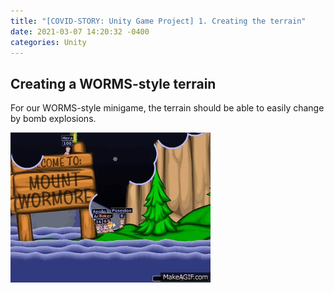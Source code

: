 ```yaml
---
title: "[COVID-STORY: Unity Game Project] 1. Creating the terrain"
date: 2021-03-07 14:20:32 -0400
categories: Unity
---
```

## Creating a WORMS-style terrain
For our WORMS-style minigame, the terrain should be able to easily change by bomb explosions.

![worms terrain](/assets/images/covid_story_1_0.gif)
